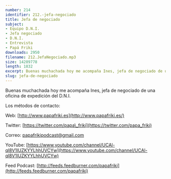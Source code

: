 ```yaml
---
number: 214
identifier: 212.-jefa-negociado
title: Jefa de negociado
subject:
- Equipo D.N.I.
- Jefa negociado
- D.N.I.
- Entrevista
- Papá Friki
downloads: 2950
filename: 212.JefaNegociado.mp3
size: 14289778
length: 1832
excerpt: Buenas muchachada hoy me acompaña Ines, jefa de negociado de una oficina de expedición del DNI.
slug: jefa-de-negociado
---
```

Buenas muchachada hoy me acompaña Ines, jefa de negociado de una oficina de expedición del D.N.I.

Los métodos de contacto:

Web: [http://www.papafriki.es](http://www.papafriki.es/)

Twitter: [https://twitter.com/papa\_friki](https://twitter.com/papa_friki)

Correo: [papafrikipodcast@gmail.com](https://archive.org/details/papafrikipodast@gmail.com)

YouTube: [https://www.youtube.com/channel/UCAl-ql8V1IUZKYYLhhUVCYw](https://www.youtube.com/channel/UCAl-ql8V1IUZKYYLhhUVCYw)

Feed Podcast: [http://feeds.feedburner.com/papafriki](http://feeds.feedburner.com/papafriki)